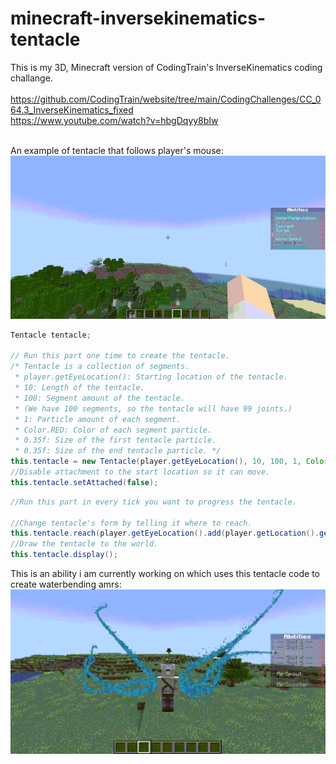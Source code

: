 
# minecraft-inversekinematics-tentacle
This is my 3D, Minecraft version of CodingTrain's InverseKinematics coding challange. <br> <br>
https://github.com/CodingTrain/website/tree/main/CodingChallenges/CC_064.3_InverseKinematics_fixed <br>
https://www.youtube.com/watch?v=hbgDqyy8bIw <br> <br>

An example of tentacle that follows player's mouse:
![](https://github.com/EmreNtm/minecraft-inversekinematics-tentacle/blob/main/tentacle-example.gif)

```java
Tentacle tentacle;

// Run this part one time to create the tentacle. 
/* Tentacle is a collection of segments. 
 * player.getEyeLocation(): Starting location of the tentacle.
 * 10: Length of the tentacle.
 * 100: Segment amount of the tentacle. 
 * (We have 100 segments, so the tentacle will have 99 joints.)
 * 1: Particle amount of each segment.
 * Color.RED: Color of each segment particle.
 * 0.35f: Size of the first tentacle particle.
 * 0.35f: Size of the end tentacle particle. */
this.tentacle = new Tentacle(player.getEyeLocation(), 10, 100, 1, Color.RED, 0.35f, 0.35f);
//Disable attachment to the start location so it can move.
this.tentacle.setAttached(false);
```
```java
//Run this part in every tick you want to progress the tentacle.

//Change tentacle's form by telling it where to reach.
this.tentacle.reach(player.getEyeLocation().add(player.getLocation().getDirection().multiply(7)));
//Draw the tentacle to the world.
this.tentacle.display();
```

This is an ability i am currently working on which uses this tentacle code to create waterbending amrs:
![](https://github.com/EmreNtm/minecraft-inversekinematics-tentacle/blob/main/waterlimbs-example.gif)
